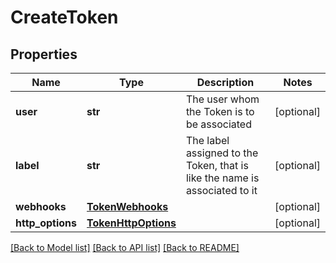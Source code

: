 # CreateToken

## Properties
Name | Type | Description | Notes
------------ | ------------- | ------------- | -------------
**user** | **str** | The user whom the Token is to be associated | [optional] 
**label** | **str** | The label assigned to the Token, that is like the name is associated to it | [optional] 
**webhooks** | [**TokenWebhooks**](TokenWebhooks.md) |  | [optional] 
**http_options** | [**TokenHttpOptions**](TokenHttpOptions.md) |  | [optional] 

[[Back to Model list]](../README.md#documentation-for-models) [[Back to API list]](../README.md#documentation-for-api-endpoints) [[Back to README]](../README.md)


